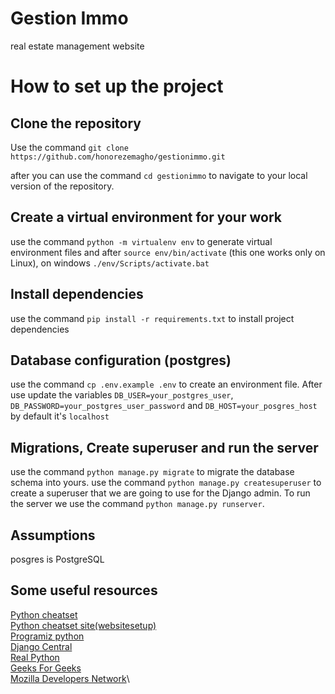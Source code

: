 
# Gestion Immo

real estate management website

# How to set up the project

## Clone the repository

Use the command `git clone https://github.com/honorezemagho/gestionimmo.git`

after you can use the command `cd gestionimmo` to navigate to your local version of the repository.

## Create a virtual environment for your work

use the command `python -m virtualenv env` to generate virtual environment files
and after `source env/bin/activate` (this one works only on Linux), on windows `./env/Scripts/activate.bat`
## Install dependencies

use the command `pip install -r requirements.txt` to install project dependencies

## Database configuration (postgres)

use the command `cp .env.example .env` to create an environment file.
After use update the variables `DB_USER=your_postgres_user`,
`DB_PASSWORD=your_postgres_user_password` and `DB_HOST=your_posgres_host` by default it's `localhost`

## Migrations, Create superuser and run the server

use the command `python manage.py migrate` to migrate the database schema into yours.
use the command `python manage.py createsuperuser` to create a superuser that we are going to use for the Django admin.
To run the server we use the command `python manage.py runserver`.

## Assumptions

posgres is PostgreSQL

## Some useful resources

[Python cheatset](https://www.pythoncheatsheet.org/)\
[Python cheatset site(websitesetup)](https://websitesetup.org/python-cheat-sheet/)\
[Programiz python](https://www.programiz.com/python-programming/tutorial)\
[Django Central](https://djangocentral.com/) \
[Real Python](https://realpython.com/tutorials/django/) \
[Geeks For Geeks](https://www.geeksforgeeks.org/django-tutorial/)\
[Mozilla Developers Network](https://developer.mozilla.org/en-US/docs/Learn/Server-side/Django)\
